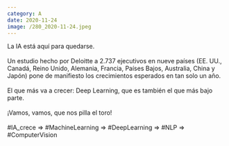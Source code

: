 ```yaml
--- 
category: A 
date: 2020-11-24 
image: /280_2020-11-24.jpeg 
--- 
```


La IA está aquí para quedarse.<br><br>Un estudio hecho por Deloitte a 2.737 ejecutivos en nueve países (EE. UU., Canadá, Reino Unido, Alemania, Francia, Países Bajos, Australia, China y Japón) pone de manifiesto los crecimientos esperados en tan solo un año.<br><br>El que más va a crecer: Deep Learning, que es también el que más bajo parte. <br><br>¡Vamos, vamos, que nos pilla el toro!<br><br>#IA_crece => #MachineLearning => #DeepLearning => #NLP => #ComputerVision